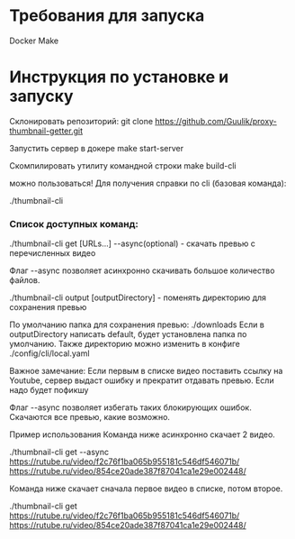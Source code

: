 # Требования для запуска
Docker
Make


# Инструкция по установке и запуску
Склонировать репозиторий:
git clone https://github.com/Guulik/proxy-thumbnail-getter.git

Запустить сервер в докере
make start-server

Скомпилировать утилиту командной строки
make build-cli

можно пользоваться!
Для получения справки по cli (базовая команда):

./thumbnail-cli

### Список доступных команд:

./thumbnail-cli get [URLs...] --async(optional) - скачать превью с перечисленных видео

Флаг --async позволяет асинхронно скачивать большое количество файлов.

./thumbnail-cli output [outputDirectory] - поменять директорию для сохранения превью

По умолчанию папка для сохранения превью: ./downloads Если в outputDirectory написать default, будет установлена папка по умолчанию. Также директорию можно изменить в конфиге ./config/cli/local.yaml

Важное замечание:
Если первым в списке видео поставить ссылку на Youtube, сервер выдаст ошибку и прекратит отдавать превью. Если надо будет пофикшу

Флаг --async позволяет избегать таких блокирующих ошибок. Скачаются все превью, какие возможно.

Пример использования
Команда ниже асинхронно скачает 2 видео.

./thumbnail-cli get --async https://rutube.ru/video/f2c76f1ba065b955181c546df546071b/ https://rutube.ru/video/854ce20ade387f87041ca1e29e002448/

Команда ниже скачает сначала первое видео в списке, потом второе.

./thumbnail-cli get https://rutube.ru/video/f2c76f1ba065b955181c546df546071b/ https://rutube.ru/video/854ce20ade387f87041ca1e29e002448/
